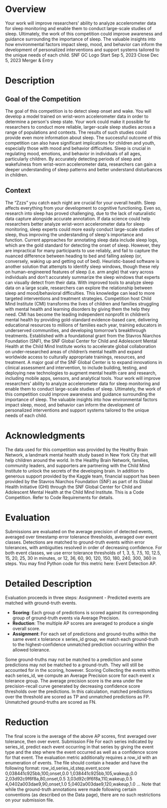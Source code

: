 # Overview
Your work will improve researchers' ability to analyze accelerometer data for sleep monitoring and enable them to conduct large-scale studies of sleep. Ultimately, the work of this competition could improve awareness and guidance surrounding the importance of sleep. The valuable insights into how environmental factors impact sleep, mood, and behavior can inform the development of personalized interventions and support systems tailored to the unique needs of each child. SNF GC Logo Start Sep 5, 2023 Close Dec 5, 2023 Merger & Entry 

# Description
## Goal of the Competition
The goal of this competition is to detect sleep onset and wake. You will develop a model trained on wrist-worn accelerometer data in order to determine a person's sleep state. Your work could make it possible for researchers to conduct more reliable, larger-scale sleep studies across a range of populations and contexts. The results of such studies could provide even more information about sleep. The successful outcome of this competition can also have significant implications for children and youth, especially those with mood and behavior difficulties. Sleep is crucial in regulating mood, emotions, and behavior in individuals of all ages, particularly children. By accurately detecting periods of sleep and wakefulness from wrist-worn accelerometer data, researchers can gain a deeper understanding of sleep patterns and better understand disturbances in children.

## Context
The “Zzzs” you catch each night are crucial for your overall health. Sleep affects everything from your development to cognitive functioning. Even so, research into sleep has proved challenging, due to the lack of naturalistic data capture alongside accurate annotation. If data science could help researchers better analyze wrist-worn accelerometer data for sleep monitoring, sleep experts could more easily conduct large-scale studies of sleep, thus improving the understanding of sleep's importance and function. Current approaches for annotating sleep data include sleep logs, which are the gold standard for detecting the onset of sleep. However, they are impractical for many participants to use reliably, and fail to capture the nuanced difference between heading to bed and falling asleep (or, conversely, waking up and getting out of bed). Heuristic-based software is another solution that attempts to identify sleep windows, though these rely on human-engineered features of sleep (i.e. arm angle) that vary across individuals and don’t accurately summarize the sleep windows that experts can visually detect from their data. With improved tools to analyze sleep data on a large scale, researchers can explore the relationship between sleep and mood/behavioral difficulties. This knowledge can lead to more targeted interventions and treatment strategies. Competition host Child Mind Institute (CMI) transforms the lives of children and families struggling with mental health and learning disorders by giving them the help they need. CMI has become the leading independent nonprofit in children’s mental health by providing gold-standard evidence-based care, delivering educational resources to millions of families each year, training educators in underserved communities, and developing tomorrow’s breakthrough treatments. Established with a foundational grant from the Stavros Niarchos Foundation (SNF), the SNF Global Center for Child and Adolescent Mental Health at the Child Mind Institute works to accelerate global collaboration on under-researched areas of children’s mental health and expand worldwide access to culturally appropriate trainings, resources, and treatment. A major goal of the SNF Global Center is to expand innovations in clinical assessment and intervention, to include building, testing, and deploying new technologies to augment mental health care and research, including mobile apps, sensors, and analytical tools. Your work will improve researchers' ability to analyze accelerometer data for sleep monitoring and enable them to conduct large-scale studies of sleep. Ultimately, the work of this competition could improve awareness and guidance surrounding the importance of sleep. The valuable insights into how environmental factors impact sleep, mood, and behavior can inform the development of personalized interventions and support systems tailored to the unique needs of each child.

# Acknowledgments
The data used for this competition was provided by the Healthy Brain Network, a landmark mental health study based in New York City that will help children around the world. In the Healthy Brain Network, families, community leaders, and supporters are partnering with the Child Mind Institute to unlock the secrets of the developing brain. In addition to generous support provided by the Kaggle team, financial support has been provided by the Stavros Niarchos Foundation (SNF) as part of its Global Health Initiative (GHI) through the SNF Global Center for Child and Adolescent Mental Health at the Child Mind Institute. This is a Code Competition. Refer to Code Requirements for details.


# Evaluation
Submissions are evaluated on the average precision of detected events, averaged over timestamp error tolerance thresholds, averaged over event classes. Detections are matched to ground-truth events within error tolerances, with ambiguities resolved in order of decreasing confidence. For both event classes, we use error tolerance thresholds of 1, 3, 5, 7.5, 10, 12.5, 15, 20, 25, 30 in minutes, or 12, 36, 60, 90, 120, 150, 180, 240, 300, 360 in steps. You may find Python code for this metric here: Event Detection AP. 

# Detailed Description
Evaluation proceeds in three steps: Assignment - Predicted events are matched with ground-truth events. 
- **Scoring**:
    Each group of predictions is scored against its corresponding group of ground-truth events via Average Precision.
- **Reduction**: 
    The multiple AP scores are averaged to produce a single overall score.
- **Assignment**: 
    For each set of predictions and ground-truths within the same event x tolerance x series_id group, we match each ground-truth to the highest-confidence unmatched prediction occurring within the allowed tolerance.

Some ground-truths may not be matched to a prediction and some predictions may not be matched to a ground-truth. They will still be accounted for in the scoring, however. Scoring Collecting the events within each series_id, we compute an Average Precision score for each event x tolerance group. The average precision score is the area under the precision-recall curve generated by decreasing confidence score thresholds over the predictions. In this calculation, matched predictions over the threshold are scored as TP and unmatched predictions as FP. Unmatched ground-truths are scored as FN.

# Reduction
The final score is the average of the above AP scores, first averaged over tolerance, then over event. Submission File For each series indicated by series_id, predict each event occurring in that series by giving the event type and the step where the event occurred as well as a confidence score for that event. The evaluation metric additionally requires a row_id with an enumeration of events. The file should contain a header and have the following format: row_id,series_id,step,event,score 0,038441c925bb,100,onset,0.0 1,038441c925bb,105,wakeup,0.0 2,03d92c9f6f8a,80,onset,0.5 3,03d92c9f6f8a,110,wakeup,0.5 4,0402a003dae9,90,onset,1.0 5,0402a003dae9,120,wakeup,1.0 ... Note that while the ground-truth annotations were made following certain conventions (as described on the Data page), there are no such restrictions on your submission file.